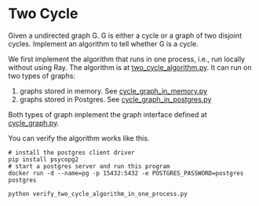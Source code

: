 # Two Cycle

Given a undirected graph G. G is either a cycle or a graph of two disjoint cycles. Implement an algorithm to tell
whether G is a cycle.

We first implement the algorithm that runs in one process, i.e., run locally without using Ray.
The algorithm is at [two_cycle_algorithm.py](two_cycle_algorithm.py). It can run on two types of graphs:

1. graphs stored in memory. See [cycle_graph_in_memory.py](cycle_graph_in_memory.py)
2. graphs stored in Postgres. See [cycle_graph_in_postgres.py](cycle_graph_in_postgres.py)

Both types of graph implement the graph interface defined at  [cycle_graph.py](cycle_graph.py).

You can verify the algorithm works like this. 
```shell
# install the postgres client driver
pip install psycopg2
# start a postgres server and run this program
docker run -d --name=pg -p 15432:5432 -e POSTGRES_PASSWORD=postgres postgres

python verify_two_cycle_algorithm_in_one_process.py
```